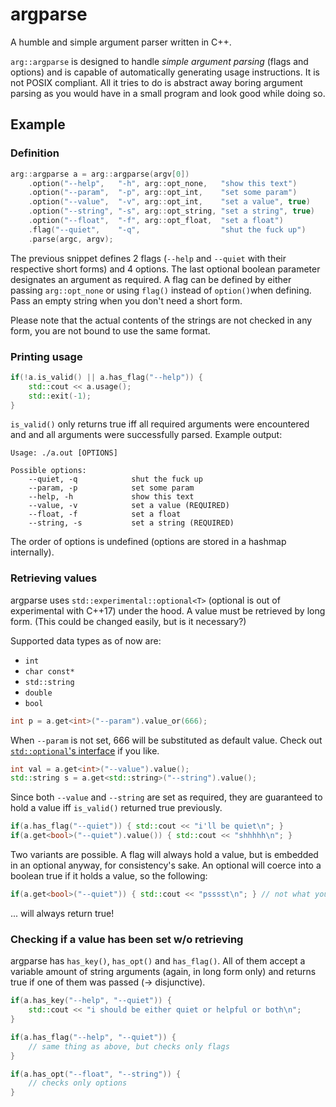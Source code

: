 # argparse
A humble and simple argument parser written in C++.

`arg::argparse` is designed to handle _simple argument parsing_ (flags and options) and is capable of automatically generating usage instructions.  It is not POSIX compliant. All it tries to do is abstract away boring argument parsing as you would have in a small program and look good while doing so.

## Example

### Definition

``` c++
arg::argparse a = arg::argparse(argv[0])
    .option("--help",   "-h", arg::opt_none,   "show this text")
    .option("--param",  "-p", arg::opt_int,    "set some param")
    .option("--value",  "-v", arg::opt_int,    "set a value", true)
    .option("--string", "-s", arg::opt_string, "set a string", true)
    .option("--float",  "-f", arg::opt_float,  "set a float")
    .flag("--quiet",    "-q",                  "shut the fuck up")
    .parse(argc, argv);
```

The previous snippet defines 2 flags (`--help` and `--quiet` with their respective short forms) and 4 options. The last optional boolean parameter designates an argument as required. A flag can be defined by either passing `arg::opt_none` or using `flag()` instead of `option()`when defining. Pass an empty string when you don't need a short form.

Please note that the actual contents of the strings are not checked in any form, you are not bound to use the same format.

### Printing usage

```c++
if(!a.is_valid() || a.has_flag("--help")) {
    std::cout << a.usage();
    std::exit(-1);
}
```

`is_valid()` only returns true iff all required arguments were encountered and and all arguments were successfully parsed. Example output:

```
Usage: ./a.out [OPTIONS]

Possible options:
	--quiet, -q            shut the fuck up
	--param, -p            set some param
	--help, -h             show this text
	--value, -v            set a value (REQUIRED)
	--float, -f            set a float
	--string, -s           set a string (REQUIRED)
```

The order of options is undefined (options are stored in a hashmap internally).

### Retrieving values

argparse uses `std::experimental::optional<T>` (optional is out of experimental with C++17) under the hood.  A value must be retrieved by long form. (This could be changed easily, but is it necessary?)

Supported data types as of now are:

* `int`
* `char const*`
* `std::string`
* `double`
* `bool`

```c++
int p = a.get<int>("--param").value_or(666);
```

When `--param` is not set, 666 will be substituted as default value. Check out [`std::optional`'s interface](http://en.cppreference.com/w/cpp/utility/optional) if you like.

```c++
int val = a.get<int>("--value").value();
std::string s = a.get<std::string>("--string").value();
```

Since both  `--value` and `--string` are set as required, they are guaranteed to hold a value iff `is_valid()` returned true previously.

```c++
if(a.has_flag("--quiet")) { std::cout << "i'll be quiet\n"; }
if(a.get<bool>("--quiet").value()) { std::cout << "shhhhh\n"; }
```

Two variants are possible. A flag will always hold a value, but is embedded in an optional anyway, for consistency's sake. An optional will coerce into a boolean true if it holds a value, so the following:

```c++
if(a.get<bool>("--quiet")) { std::cout << "psssst\n"; } // not what you might expect
```

... will always return true!

### Checking if a value has been set w/o retrieving

argparse has `has_key()`, `has_opt()` and `has_flag()`. All of them accept a variable amount of string arguments (again, in long form only) and returns true if one of them was passed (→ disjunctive).

```c++
if(a.has_key("--help", "--quiet")) {
    std::cout << "i should be either quiet or helpful or both\n";
}

if(a.has_flag("--help", "--quiet")) {
    // same thing as above, but checks only flags
}

if(a.has_opt("--float", "--string")) {
    // checks only options
}
```
